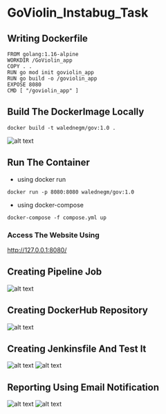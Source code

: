 # GoViolin_Instabug_Task



## Writing Dockerfile
```
FROM golang:1.16-alpine
WORKDIR /GoViolin_app
COPY . .
RUN go mod init goviolin_app
RUN go build -o /goviolin_app
EXPOSE 8080
CMD [ "/goviolin_app" ]
```

## Build The DockerImage Locally
```
docker build -t walednegm/gov:1.0 .
```
![alt text](https://github.com/waleednegm/GoViolin_Instabug_Task/blob/main/assets/Screenshot%20from%202022-05-23%2019-26-51.png)
## Run The Container
- using docker run
```
docker run -p 8080:8080 walednegm/gov:1.0
```
- using docker-compose
```
docker-compose -f compose.yml up
```

### Access The Website Using 
http://127.0.0.1:8080/


## Creating Pipeline Job
![alt text](https://github.com/waleednegm/GoViolin_Instabug_Task/blob/main/assets/gif1.gif)

## Creating DockerHub Repository
![alt text](https://github.com/waleednegm/GoViolin_Instabug_Task/blob/main/assets/gif2.gif)


## Creating Jenkinsfile And Test It
![alt text](https://github.com/waleednegm/GoViolin_Instabug_Task/blob/main/assets/Screenshot%20from%202022-05-23%2019-55-33-1.png)
![alt text](https://github.com/waleednegm/GoViolin_Instabug_Task/blob/main/assets/Screenshot%20from%202022-05-23%2019-55-49.png)

## Reporting Using Email Notification
![alt text](https://github.com/waleednegm/GoViolin_Instabug_Task/blob/main/assets/Screenshot%20from%202022-05-23%2021-13-48.png)
![alt text](https://github.com/waleednegm/GoViolin_Instabug_Task/blob/main/assets/Screenshot%20from%202022-05-23%2021-27-15.png)



